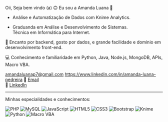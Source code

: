 Oii, Seja bem vindo (a) 🙃
Eu sou a Amanda Luana 💚

- Análise e Automatização de Dados com Knime Analytics.

- Graduanda em Análise e Desenvolvimento de Sistemas.  
Técnica em Informática para Internet.  

🌟 Encanto por backend, gosto por dados, e grande facilidade e domínio em desenvolvimento front-end.  

💻 Conhecimento e familiaridade em Python, Java, Node.js, MongoDB, APIs, Macro VBA.  



amandaluanap7@gmail.com
https://www.linkedin.com/in/amanda-luana-pedreira
📧 [Email](mailto:amanda.seuemail@exemplo.com)  
🔗 [LinkedIn](https://linkedin.com/in/seu-perfil)


________________________________________

Minhas especialidades e conhecimentos:

![PHP](https://img.shields.io/badge/PHP-777BB4?style=for-the-badge&logo=php&logoColor=white)
![MySQL](https://img.shields.io/badge/MySQL-4479A1?style=for-the-badge&logo=mysql&logoColor=white)
![JavaScript](https://img.shields.io/badge/JavaScript-F7DF1E?style=for-the-badge&logo=javascript&logoColor=black)
![HTML5](https://img.shields.io/badge/HTML5-E34F26?style=for-the-badge&logo=html5&logoColor=white)
![CSS3](https://img.shields.io/badge/CSS3-1572B6?style=for-the-badge&logo=css3&logoColor=white)
![Bootstrap](https://img.shields.io/badge/Bootstrap-7952B3?style=for-the-badge&logo=bootstrap&logoColor=white)
![Knime](https://img.shields.io/badge/KNIME-FEDB00?style=for-the-badge&logo=knime&logoColor=black)
![Python](https://img.shields.io/badge/Python-3776AB?style=for-the-badge&logo=python&logoColor=white)
![Macro VBA](https://img.shields.io/badge/Macro%20VBA-862633?style=for-the-badge&logo=microsoft&logoColor=white)
